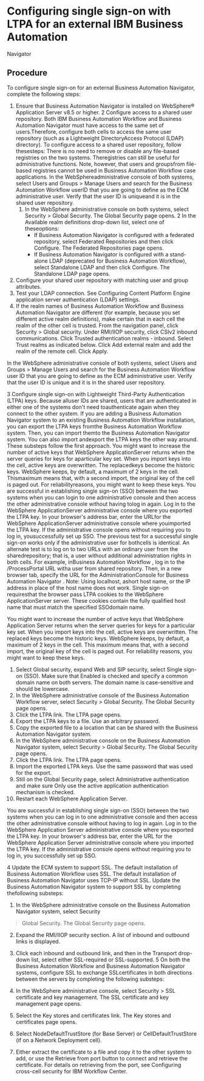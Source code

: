 # Configuring single sign-on with LTPA for an external IBM Business Automation
Navigator

## Procedure

To configure single sign-on for an external Business Automation Navigator, complete the following steps:

1. Ensure that Business Automation Navigator is installed on
WebSphere® Application
Server v8.5 or higher.
2 Configure access to a shared user repository. Both IBM Business Automation Workflow and Business Automation Navigator must have access to the same set of users.Therefore, configure both cells to access the same user repository (such as a Lightweight DirectoryAccess Protocol (LDAP) directory). To configure access to a shared user repository, follow thesesteps: There is no need to remove or disable any file-based registries on the two systems. Theregistries can still be useful for administrative functions. Note, however, that users and groupsfrom file-based registries cannot be used in Business Automation Workflow case applications. In the WebSphereadministrative console of both systems, select Users and Groups > Manage Users and search for the Business Automation Workflow userID that you are going to define as the ECM administrative user. Verify that the user ID is uniqueand it is in the shared user repository.
    1. In the WebSphere administrative console on both systems, select Security > Global Security. The Global Security page opens.
    2 In the Available realm definitions drop-down list, select one of theseoptions:
        - If Business Automation Navigator is configured with a federated
repository, select Federated Repositories and then click
Configure. The Federated Repositories page opens.
        - If Business Automation Navigator is
configured with a stand-alone LDAP (deprecated for Business Automation Workflow), select
Standalone LDAP and then click Configure. The
Standalone LDAP page opens.
3. Configure your shared user repository with matching user and group attributes.
4. Test your LDAP connection. See Configuring Content Platform
Engine application server authentication (LDAP) settings.
5. If the realm names of Business Automation Workflow and Business Automation Navigator are different (for example, because you set
different active realm definitions), make certain that in each cell the realm of the other cell is
trusted. From the navigation panel, click Security > Global security. Under RMI/IIOP security, click CSIv2 inbound
communications. Click Trusted authentication realms - inbound.
Select Trust realms as indicated below. Click Add external
realm and add the realm of the remote cell. Click Apply.

In the WebSphere
administrative console of both systems, select Users and Groups > Manage Users and search for the Business Automation Workflow user
ID that you are going to define as the ECM administrative user. Verify that the user ID is unique
and it is in the shared user repository.

3 Configure single sign-on with Lightweight Third-Party Authentication (LTPA) keys. Because alluser IDs are shared, users that are authenticated in either one of the systems don't need toauthenticate again when they connect to the other system. If you are adding a Business Automation Navigator system to an existing Business Automation Workflow installation, you can export the LTPA keys fromthe Business Automation Workflow system. Then, you can import themto the Business Automation Navigator system. You can also import andexport the LTPA keys the other way around. These substeps follow the first approach. You might want to increase the number of active keys that WebSphere ApplicationServer returns when the server queries for keys for aparticular key set. When you import keys into the cell, active keys are overwritten. The replacedkeys become the historic keys. WebSphere keeps, by default, a maximum of 2 keys in the cell. Thismaximum means that, with a second import, the original key of the cell is paged out. For reliabilityreasons, you might want to keep these keys. You are successful in establishing single sign-on (SSO) between the two systems when you can login to one administrative console and then access the other administrative console without having tolog in again. Log in to the WebSphere ApplicationServer administrative console where you exported the LTPA key. In your browser's address bar, enter the URLfor the WebSphere ApplicationServer administrative console where youimported the LTPA key. If the administrative console opens without requiring you to log in, yousuccessfully set up SSO. The previous test for a successful single sign-on works only if the administrative user for bothcells is identical. An alternate test is to log on to two URLs with an ordinary user from the sharedrepository; that is, a user without additional administration rights in both cells. For example, inBusiness Automation Workflow , log in to the /ProcessPortal URL witha user from shared repository. Then, in a new browser tab, specify the URL for the AdministrationConsole for Business Automation Navigator . Note: Using localhost, ashort host name, or the IP address in place of the host name does not work. Single sign-on requiresthat the browser pass LTPA cookies to the WebSphere ApplicationServer server. These cookies contain the fully qualified host name that must match the specified SSOdomain name.

You might want to increase the number of active keys that WebSphere Application
Server returns when the server queries for keys for a
particular key set. When you import keys into the cell, active keys are overwritten. The replaced
keys become the historic keys. WebSphere keeps, by default, a maximum of 2 keys in the cell. This
maximum means that, with a second import, the original key of the cell is paged out. For reliability
reasons, you might want to keep these keys.

1. Select Global security, expand Web and SIP
security, select Single sign-on (SSO). Make sure that
Enabled is checked and specify a common domain name on both servers.
The domain name is case-sensitive and should be lowercase.
2. In the WebSphere administrative console of the Business Automation Workflow server, select Security > Global Security. The Global Security page opens.
3. Click the LTPA link. The LTPA page opens.
4. Export the LTPA keys to a file. Use an arbitrary password.
5. Copy the exported file to a location that can be shared with the Business Automation Navigator system.
6. In the WebSphere administrative console on the Business Automation Navigator system, select Security > Global Security. The Global Security page opens.
7. Click the LTPA link. The LTPA page opens.
8. Import the exported LTPA keys. Use the same password that was used for the export.
9. Still on the Global Security page, select Administrative
authentication and make sure Only use the active application authentication
mechanism is checked.
10. Restart each WebSphere Application
Server.

You are successful in establishing single sign-on (SSO) between the two systems when you can log
in to one administrative console and then access the other administrative console without having to
log in again. Log in to the WebSphere Application
Server
administrative console where you exported the LTPA key. In your browser's address bar, enter the URL
for the WebSphere Application
Server administrative console where you
imported the LTPA key. If the administrative console opens without requiring you to log in, you
successfully set up SSO.

4 Update the ECM system to support SSL. The default installation of Business Automation Workflow uses SSL. The default installation of Business Automation Navigator uses TCP-IP without SSL. Update the Business Automation Navigator system to support SSL by completing thefollowing substeps:

1. In the WebSphere administrative console on the Business Automation Navigator system, select Security
> Global Security. The Global Security page opens.
2. Expand the RMI/IIOP security section. A list of inbound and
outbound links is displayed.
3. Click each inbound and outbound link, and then in the Transport
drop-down list, select either SSL-required or
SSL-supported.
5 On both the Business Automation Workflow and Business Automation Navigator systems, configure SSL to exchange SSLcertificates in both directions between the servers by completing the following substeps:

1. In the WebSphere administrative console, select Security > SSL certificate and key management. The SSL certificate and key management page opens.
2. Select the Key stores and certificates link. The Key stores and
certificates page opens.
3. Select NodeDefaultTrustStore (for Base Server) or
CellDefaultTrustStore (if on a Network Deployment cell).
4. Either extract the certificate to a file and copy it to the other system to add, or use the
Retrieve from port button to connect and retrieve the certificate. For
details on retrieving from the port, see Configuring cross-cell security for IBM Workflow Center.